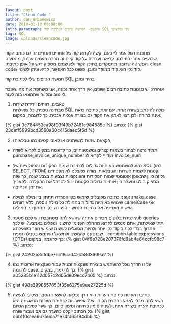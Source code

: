 ```yaml
---
layout: post
title: "Clean Code "
author: dan_urbanowicz
date: 2019-01-10 00:00:00
intro_paragraph: והפעם- חמישה טיפים לכתיבת קוד SQL נקי ומקצועי
tags: SQL
image: uploads/cleancode.jpg
---
```

מתכנת דגול אמר לי פעם, קשה לקרוא קוד של אחרים ואחרים זה גם כותב הקוד שבועיים אחרי כתיבתו.
קריאה ועבודה על קוד קיים זה הרבה פעמים אתגר, מהסיבה הפשוטה שרובנו מתמקדים בתוכן הקוד ולא שמים מספיק דגש על אופן כתיבתו.
clean code/ קוד נקי 
הוא קוד ממוקד ומובן, פשוט ככל האפשר, קריא וניתן לשינוי.

חמשת הטיפים שלי לכתיבת קוד SQL בהיר ומובן <br>

אזהרה: יש סגנונות כתיבה רבים ושונים, אין דרך אחד נכונה, אני משתפת את מה שעובד לי טוב ומקווה שתמצאו בזה לעזר.

1. טאבים, רווחים וירידת שורות <br>
מבחינה טכנית, כל שאילתת SQL יכולה להיכתב בשורה אחת. עם זאת, כתיבה כזאת אינה ברורה ולכן רצוי לארגן את הקוד גם בצורה אנכית אנכית.
כך לדוגמה, במקום:

{% gist 3c784453ca98f93f49b72481c984585e %}
נכתוב:
{% gist 23deff5999bcd3560a60c415daec5f5d %}

2. הקצאת שמות למשתנים או לאובייקטים(כמו טבלאות), 
* תמיד נרצה לבחור בשמות קצרים ומשמעותיים, כך לדוגמה
במקום לקרוא לשדה purchase_invoice_unique_number נעדיף לקרוא לו invoice_num

* נהוג להשתמש באותיות גדולות לכתיבת שמות הפקודות והפונקציות של SQL (כמו SELECT, FROM) וקטנות לשמות השדות והטבלאות.
מודה שאצלנו לא מקפידים על זה כיוון שבאופן אוטומטי שמות הפקודות והפונקציות נצבעות בצבע שונה, כך שזה מספיק בולט ומעבר בין אותיות גדולות לקטנות יכול לסרבל את ההקלדה ולהאריך את זמן הכתיבה.

* אופני כתיבה מקובלים 
שימוש בקו הפרדה תחתון בין מילה למילה snake_case
שימוש באותיות גדולות בתחילת כל מילה נוספת, ללא רווחים camelCase
אני אישית מעדיפה את כתיבת הנחש - הפרדה בקו תחתון בין המילים.

3. יצירת בלוקים 
מכירים את זה שהשאילתה מסתבכת ויש לכם מספר sub queries תתי שאילתות, אתם מנסים לקרוא מהחלק הפנימי לחיצוני ונופלים באמצע? יש לכך פתרון!
בכדי לכתוב קוד נקי יותר ולהיות מסוגלים לעשות שימוש חוזר בשאילתא שברצוננו להמשיך ולתשאל נשתמש בטבלה זמנית - common table expressions (CTEs) 
כך לדוגמה, במקום:
{% gist 04f8e728e207376fd6ab4e64ccfc98c7 %}
נכתוב:

{% gist 2420258dfdbe76c18cad42bb8d3609a2 %}

4. על זו הדרך נוכל להשתמש ביצירת פונקציה זמנית עבור פונקציות ארוכות כמו לדוגמה case.
כך לדוגמה, במקום:
{% gist a05285b1e112d057c2d05de09ecd7405 %}
נכתוב:

{% gist 498a2998557653f35e6275e9ee27225d %}

5. כתיבת הערות
כתיבת הערות היא דרך נפלאה להשאיר הסבר מילולי לנעשה בשאילתה מבלי לפגוע בהרצת הקוד.
יש 2 אפשרויות לכתיבת הערות 
הראשונה היא לכתיבת הערה בשורה אחת. 
לשניה סימון פתיחה וסימון סיום, כך שעד לסימון הסיום כל הכתוב ייקלט כהערה גם אם נעבור שורה.
{% gist c6b110c1ea66756ca71e74fd65184dbb %}


